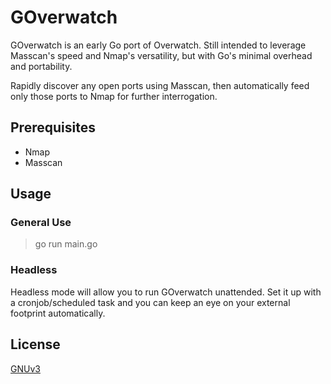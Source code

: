 # GOverwatch
GOverwatch is an early Go port of Overwatch. Still intended to leverage Masscan's speed and Nmap's versatility, but with Go's minimal overhead and portability.

Rapidly discover any open ports using Masscan, then automatically feed only those ports to Nmap for further interrogation.

## Prerequisites
- Nmap
- Masscan

## Usage

### General Use
> go run main.go

### Headless
Headless mode will allow you to run GOverwatch unattended. Set it up with a cronjob/scheduled task and you can keep an eye on your external footprint automatically.

## License
[GNUv3](https://www.gnu.org/licenses/gpl-3.0.en.html)
